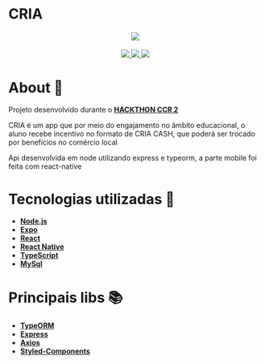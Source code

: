 # CRIA

<h4 align="center">

<img src="https://user-images.githubusercontent.com/53586466/104859549-ffb93080-5904-11eb-89e1-3951e4aee60d.png" />
</h4>

<p align="center">
	<a href="https://github.com/Douglas-Cezaro">
	    <img src="https://img.shields.io/badge/author-DouglasCezaro-brown">
	</a>
		<a href="https://github.com/guilhermeemanuelpires">
	    <img src="https://img.shields.io/badge/author-GuilhermePires-pink">
	</a>
    <a href="https://github.com/Douglas-Cezaro/SocialHack/search?l=TSX">
	    <img src="https://img.shields.io/badge/made%20with-typescript-blue">
	</a>
</p>

# About 🧾

Projeto desenvolvido durante o [**HACKTHON CCR 2**](http://www.grupoccr.com.br/hackathonccr/)

CRIA é um app que por meio do engajamento no âmbito educacional, o aluno recebe incentivo no formato de CRIA CASH, que poderá ser trocado por benefícios no comércio local

Api desenvolvida em node utilizando express e typeorm, a parte mobile foi feita com react-native

# Tecnologias utilizadas 🧰

- [**Node.js**](https://nodejs.org/en/)
- [**Expo**](https://expo.io/)
- [**React**](https://pt-br.reactjs.org/)
- [**React Native**](https://reactnative.dev/)
- [**TypeScript**](https://www.typescriptlang.org/)
- [**MySql**](https://www.mysql.com/)

# Principais libs 📚

- [**TypeORM**](https://typeorm.io/#/)
- [**Express**](https://expressjs.com/pt-br/)
- [**Axios**](https://blog.rocketseat.com.br/axios-um-cliente-http-full-stack/s)
- [**Styled-Components**](https://styled-components.com/)
